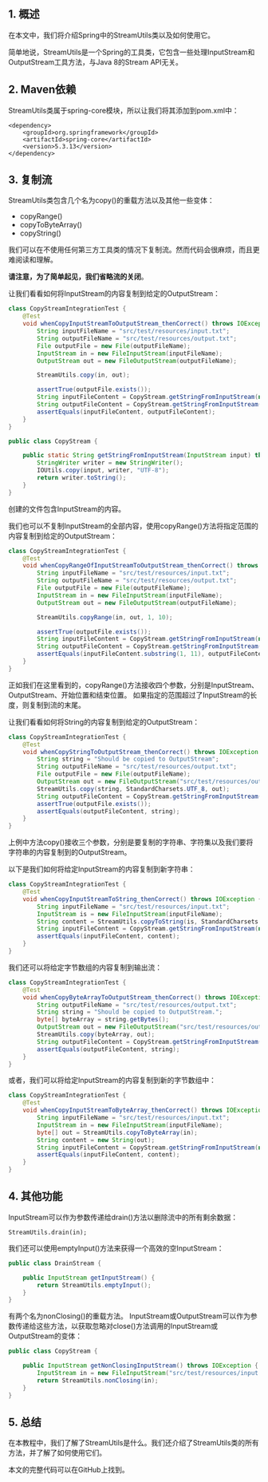 ## 1. 概述

在本文中，我们将介绍Spring中的StreamUtils类以及如何使用它。

简单地说，StreamUtils是一个Spring的工具类，它包含一些处理InputStream和OutputStream工具方法，与Java 8的Stream API无关。

## 2. Maven依赖

StreamUtils类属于spring-core模块，所以让我们将其添加到pom.xml中：

```
<dependency>
    <groupId>org.springframework</groupId>
    <artifactId>spring-core</artifactId>
    <version>5.3.13</version>
</dependency>
```

## 3. 复制流

StreamUtils类包含几个名为copy()的重载方法以及其他一些变体：

+ copyRange()
+ copyToByteArray()
+ copyString()

我们可以在不使用任何第三方工具类的情况下复制流。然而代码会很麻烦，而且更难阅读和理解。

**请注意，为了简单起见，我们省略流的关闭**。

让我们看看如何将InputStream的内容复制到给定的OutputStream：

```java
class CopyStreamIntegrationTest {
    @Test
    void whenCopyInputStreamToOutputStream_thenCorrect() throws IOException {
        String inputFileName = "src/test/resources/input.txt";
        String outputFileName = "src/test/resources/output.txt";
        File outputFile = new File(outputFileName);
        InputStream in = new FileInputStream(inputFileName);
        OutputStream out = new FileOutputStream(outputFileName);

        StreamUtils.copy(in, out);

        assertTrue(outputFile.exists());
        String inputFileContent = CopyStream.getStringFromInputStream(new FileInputStream(inputFileName));
        String outputFileContent = CopyStream.getStringFromInputStream(new FileInputStream(outputFileName));
        assertEquals(inputFileContent, outputFileContent);
    }
}

public class CopyStream {

    public static String getStringFromInputStream(InputStream input) throws IOException {
        StringWriter writer = new StringWriter();
        IOUtils.copy(input, writer, "UTF-8");
        return writer.toString();
    }
}
```

创建的文件包含InputStream的内容。

我们也可以不复制InputStream的全部内容，使用copyRange()方法将指定范围的内容复制到给定的OutputStream：

```java
class CopyStreamIntegrationTest {
    @Test
    void whenCopyRangeOfInputStreamToOutputStream_thenCorrect() throws IOException {
        String inputFileName = "src/test/resources/input.txt";
        String outputFileName = "src/test/resources/output.txt";
        File outputFile = new File(outputFileName);
        InputStream in = new FileInputStream(inputFileName);
        OutputStream out = new FileOutputStream(outputFileName);

        StreamUtils.copyRange(in, out, 1, 10);

        assertTrue(outputFile.exists());
        String inputFileContent = CopyStream.getStringFromInputStream(new FileInputStream(inputFileName));
        String outputFileContent = CopyStream.getStringFromInputStream(new FileInputStream(outputFileName));
        assertEquals(inputFileContent.substring(1, 11), outputFileContent);
    }
}
```

正如我们在这里看到的，copyRange()方法接收四个参数，分别是InputStream、OutputStream、开始位置和结束位置。
如果指定的范围超过了InputStream的长度，则复制到流的末尾。

让我们看看如何将String的内容复制到给定的OutputStream：

```java
class CopyStreamIntegrationTest {
    @Test
    void whenCopyStringToOutputStream_thenCorrect() throws IOException {
        String string = "Should be copied to OutputStream";
        String outputFileName = "src/test/resources/output.txt";
        File outputFile = new File(outputFileName);
        OutputStream out = new FileOutputStream("src/test/resources/output.txt");
        StreamUtils.copy(string, StandardCharsets.UTF_8, out);
        String outputFileContent = CopyStream.getStringFromInputStream(new FileInputStream(outputFileName));
        assertTrue(outputFile.exists());
        assertEquals(outputFileContent, string);
    }
}
```

上例中方法copy()接收三个参数，分别是要复制的字符串、字符集以及我们要将字符串的内容复制到的OutputStream。

以下是我们如何将给定InputStream的内容复制到新字符串：

```java
class CopyStreamIntegrationTest {
    @Test
    void whenCopyInputStreamToString_thenCorrect() throws IOException {
        String inputFileName = "src/test/resources/input.txt";
        InputStream is = new FileInputStream(inputFileName);
        String content = StreamUtils.copyToString(is, StandardCharsets.UTF_8);
        String inputFileContent = CopyStream.getStringFromInputStream(new FileInputStream(inputFileName));
        assertEquals(inputFileContent, content);
    }
}
```

我们还可以将给定字节数组的内容复制到输出流：

```java
class CopyStreamIntegrationTest {
    @Test
    void whenCopyByteArrayToOutputStream_thenCorrect() throws IOException {
        String outputFileName = "src/test/resources/output.txt";
        String string = "Should be copied to OutputStream.";
        byte[] byteArray = string.getBytes();
        OutputStream out = new FileOutputStream("src/test/resources/output.txt");
        StreamUtils.copy(byteArray, out);
        String outputFileContent = CopyStream.getStringFromInputStream(new FileInputStream(outputFileName));
        assertEquals(outputFileContent, string);
    }
}
```

或者，我们可以将给定InputStream的内容复制到新的字节数组中：

```java
class CopyStreamIntegrationTest {
    @Test
    void whenCopyInputStreamToByteArray_thenCorrect() throws IOException {
        String inputFileName = "src/test/resources/input.txt";
        InputStream in = new FileInputStream(inputFileName);
        byte[] out = StreamUtils.copyToByteArray(in);
        String content = new String(out);
        String inputFileContent = CopyStream.getStringFromInputStream(new FileInputStream(inputFileName));
        assertEquals(inputFileContent, content);
    }
}
```

## 4. 其他功能

InputStream可以作为参数传递给drain()方法以删除流中的所有剩余数据：

```
StreamUtils.drain(in);
```

我们还可以使用emptyInput()方法来获得一个高效的空InputStream：

```java
public class DrainStream {

    public InputStream getInputStream() {
        return StreamUtils.emptyInput();
    }
}
```

有两个名为nonClosing()的重载方法。
InputStream或OutputStream可以作为参数传递给这些方法，以获取忽略对close()方法调用的InputStream或OutputStream的变体：

```java
public class CopyStream {

    public InputStream getNonClosingInputStream() throws IOException {
        InputStream in = new FileInputStream("src/test/resources/input.txt");
        return StreamUtils.nonClosing(in);
    }
}
```

## 5. 总结

在本教程中，我们了解了StreamUtils是什么。我们还介绍了StreamUtils类的所有方法，并了解了如何使用它们。

本文的完整代码可以在GitHub上找到。